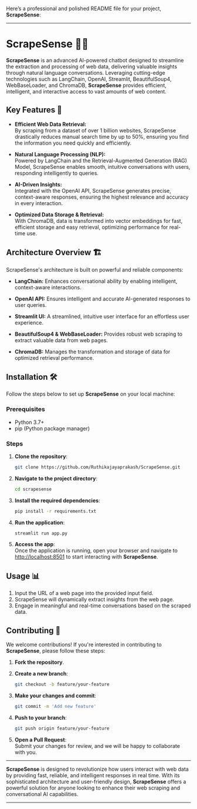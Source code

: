 Here’s a professional and polished README file for your project, **ScrapeSense**:

---

# ScrapeSense 🤖🌐  
**ScrapeSense** is an advanced AI-powered chatbot designed to streamline the extraction and processing of web data, delivering valuable insights through natural language conversations. Leveraging cutting-edge technologies such as LangChain, OpenAI, Streamlit, BeautifulSoup4, WebBaseLoader, and ChromaDB, **ScrapeSense** provides efficient, intelligent, and interactive access to vast amounts of web content.

## Key Features 🚀  
- **Efficient Web Data Retrieval:**  
  By scraping from a dataset of over 1 billion websites, ScrapeSense drastically reduces manual search time by up to 50%, ensuring you find the information you need quickly and efficiently.

- **Natural Language Processing (NLP):**  
  Powered by LangChain and the Retrieval-Augmented Generation (RAG) Model, ScrapeSense enables smooth, intuitive conversations with users, responding intelligently to queries.

- **AI-Driven Insights:**  
  Integrated with the OpenAI API, ScrapeSense generates precise, context-aware responses, ensuring the highest relevance and accuracy in every interaction.

- **Optimized Data Storage & Retrieval:**  
  With ChromaDB, data is transformed into vector embeddings for fast, efficient storage and easy retrieval, optimizing performance for real-time use.

## Architecture Overview 🏗  
ScrapeSense's architecture is built on powerful and reliable components:

- **LangChain:** Enhances conversational ability by enabling intelligent, context-aware interactions.
  
- **OpenAI API:** Ensures intelligent and accurate AI-generated responses to user queries.

- **Streamlit UI:** A streamlined, intuitive user interface for an effortless user experience.
  
- **BeautifulSoup4 & WebBaseLoader:** Provides robust web scraping to extract valuable data from web pages.
  
- **ChromaDB:** Manages the transformation and storage of data for optimized retrieval performance.

## Installation 🛠️  
Follow the steps below to set up **ScrapeSense** on your local machine:

### Prerequisites  
- Python 3.7+
- pip (Python package manager)

### Steps  
1. **Clone the repository**:
   ```bash
   git clone https://github.com/Ruthikajayaprakash/ScrapeSense.git
   ```

2. **Navigate to the project directory**:
   ```bash
   cd scrapesense
   ```

3. **Install the required dependencies**:
   ```bash
   pip install -r requirements.txt
   ```

4. **Run the application**:
   ```bash
   streamlit run app.py
   ```

5. **Access the app**:  
   Once the application is running, open your browser and navigate to [http://localhost:8501](http://localhost:8501) to start interacting with **ScrapeSense**.

## Usage 📊  
1. Input the URL of a web page into the provided input field.
2. ScrapeSense will dynamically extract insights from the web page.
3. Engage in meaningful and real-time conversations based on the scraped data.

## Contributing 🤝  
We welcome contributions! If you're interested in contributing to **ScrapeSense**, please follow these steps:

1. **Fork the repository**.
2. **Create a new branch**:
   ```bash
   git checkout -b feature/your-feature
   ```

3. **Make your changes and commit**:
   ```bash
   git commit -m 'Add new feature'
   ```

4. **Push to your branch**:
   ```bash
   git push origin feature/your-feature
   ```

5. **Open a Pull Request**:  
   Submit your changes for review, and we will be happy to collaborate with you.



---

**ScrapeSense** is designed to revolutionize how users interact with web data by providing fast, reliable, and intelligent responses in real time. With its sophisticated architecture and user-friendly design, **ScrapeSense** offers a powerful solution for anyone looking to enhance their web scraping and conversational AI capabilities.

--- 

